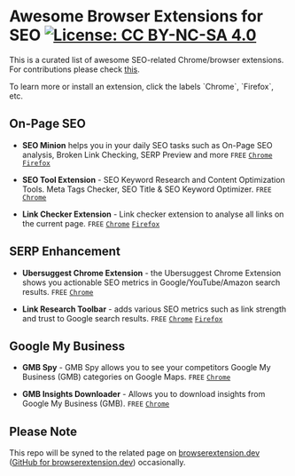 # Awesome Browser Extensions for SEO [![License: CC BY-NC-SA 4.0](https://licensebuttons.net/l/by-nc-sa/4.0/80x15.png)](https://creativecommons.org/licenses/by-nc-sa/4.0/)

This is a curated list of awesome SEO-related Chrome/browser extensions. For contributions please check [this](https://github.com/awesome-seo-tools/seo-browser-extensions/blob/master/CONTRIBUTIONS.md).

<content>
To learn more or install an extension, click the labels `Chrome`, `Firefox`, etc.


## On-Page SEO

- **SEO Minion** helps you in your daily SEO tasks such as On-Page SEO analysis, Broken Link Checking, SERP Preview and more `FREE` [`Chrome`](https://chrome.google.com/webstore/detail/ahrefs-seo-toolbar/hgmoccdbjhknikckedaaebbpdeebhiei) [`Firefox`](https://addons.mozilla.org/en-US/firefox/addon/seo-minion/)

- **SEO Tool Extension** - SEO Keyword Research and Content Optimization Tools. Meta Tags Checker, SEO Title & SEO Keyword Optimizer. `FREE` [`Chrome`](https://chrome.google.com/webstore/detail/seo-tool-extension-meta-%20/ilcppocoelkoplmgkffgdnfgngibpici) <!--<img src="/images/SEO-Chrome-Extensions/seo-tool-extension.jpg" alt="Preview of the SEO Tool Extension" style="max-height: 250px;">-->

- **Link Checker Extension** - Link checker extension to analyse all links on the current page. `FREE` [`Chrome`](https://chrome.google.com/webstore/detail/free-backlink-checker-by/nifeadedgedikheglfngocdgfidiiimi/) [`Firefox`](https://addons.mozilla.org/en-US/firefox/addon/free-backlink-checker-by-lrt) <!--<img src="/images/SEO-Chrome-Extensions/link-research-checker.png" alt="Demo of Link Checker Extension" style="max-height: 250px;">-->


## SERP Enhancement

- **Ubersuggest Chrome Extension** - the Ubersuggest Chrome Extension shows you actionable SEO metrics in Google/YouTube/Amazon search results. `FREE` [`Chrome`](https://chrome.google.com/webstore/detail/ubersuggest/nmpgaoofmjlimabncmnmnopjabbflegf)

- **Link Research Toolbar** - adds various SEO metrics such as link strength and trust to Google search results. `FREE` [`Chrome`](https://chrome.google.com/webstore/detail/link-research-seo-toolbar/eagkigdnclikabndlojagifehppodooi/) [`Firefox`](https://addons.mozilla.org/en-US/firefox/addon/link-research-seo-toolbar/) <!--<img src="/images/SEO-Chrome-Extensions/link-research-toolbar.png" alt="SEO Toolbar Preview" style="max-height: 250px;">-->


## Google My Business

- **GMB Spy** - GMB Spy allows you to see your competitors Google My Business (GMB) categories on Google Maps. `FREE` [`Chrome`](https://chrome.google.com/webstore/detail/gmbspy/hijfnlgdhfpmnckieikhinolopcolofe)

- **GMB Insights Downloader** - Allows you to download insights from Google My Business (GMB). `FREE` [`Chrome`](https://chrome.google.com/webstore/detail/easy-gmb-insights-downloa/imoioechhbofpmjjkcdalahngimajehl)


</content>

## Please Note

This repo will be syned to the related page on [browserextension.dev](https://browserextension.dev/seo-chrome-extensions) ([GitHub for browserextension.dev](https://github.com/spekulatius/browserextension.dev/)) occasionally.
